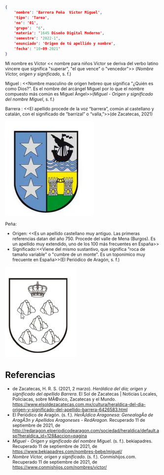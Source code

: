 ```json
{
    'nombre': 'Barrera Peña  Víctor Miguel',
    'tipo': 'Tarea',
    'no': '01',
    'grupo':  '6',
    'materia': '1645 Diseño Digital Moderno',
    'semestre': '2022-1',
    'enunciado': 'Origen de tú apellido y nombre',
    'fecha': '10-09-2021'
}
```



Mi nombre es  Víctor  << nombre para niños Víctor se deriva del verbo latino vincere que significa "superar", "el que vence" o "vencedor">> (*Nombre Víctor, origen y significado*, s. f.)

Miguel : <<Nombre masculino de origen hebreo que significa "¿Quién es como Dios?". Es el nombre del arcángel Miguel por lo que el nombre compuesto más común es Miguel Ángel>>(*Miguel - Origen y significado del nombre Miguel*, s. f.)

Barrera : <<El apellido procede de la voz “barrera”, común al castellano y catalán, con el significado de “barrizal” o “valla,”>>(de Zacatecas, 2021)

![image-20210925195130326](image-20210925195130326.png)

Peña:

- Origen: <<Es un apellido castellano muy antiguo. Las primeras referencias datan del año 750. Procede del valle de Mena (Burgos). Es un apellido muy extendido, uno de los 100 más frecuentes en España>>
- Significado:<<Viene del mismo sustantivo, que significa "roca de tamaño variable" o "cumbre de un monte". Es un toponímico muy frecuente en España>>(El Periódico de Aragón, s. f.)

![image-20210925195817597](image-20210925195817597.png)

# Referencias

- de Zacatecas, H. R. S. (2021, 2 marzo). *Heráldica del día; origen y significado del apellido Barrera*. El Sol de Zacatecas | Noticias Locales, Policiacas, sobre MÃ©xico, Zacatecas y el Mundo. https://www.elsoldezacatecas.com.mx/cultura/heraldica-del-dia-origen-y-significado-del-apellido-barrera-6426583.html
- El Periódico de Aragón. (s. f.). *HerÃ¡ldica Aragonesa: GenealogÃ­a de AragÃ3n y Apellidos Aragoneses - RedAragon*. Recuperado 11 de septiembre de 2021, de http://redaragon.elperiodicodearagon.com/sociedad/heraldica/default.asp?heraldica_id=128&accion=pagina
- *Miguel - Origen y significado del nombre Miguel*. (s. f.). bekiapadres. Recuperado 11 de septiembre de 2021, de https://www.bekiapadres.com/nombres-bebe/miguel/
- *Nombre Víctor, origen y significado*. (s. f.). Conmishijos.com. Recuperado 11 de septiembre de 2021, de https://www.conmishijos.com/nombres/victor/

